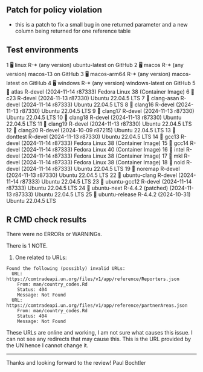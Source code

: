 ## Patch for policy violation

* this is a patch to fix a small bug in one returned parameter and a new column being returned for one reference table

## Test environments

 1 🖥  linux          R-* (any version)                     ubuntu-latest on GitHub
 2 🖥  macos          R-* (any version)                     macos-13 on GitHub
 3 🖥  macos-arm64    R-* (any version)                     macos-latest on GitHub
 4 🖥  windows        R-* (any version)                     windows-latest on GitHub
 5 🐋 atlas          R-devel (2024-11-14 r87333)           Fedora Linux 38 (Container Image)
 6 🐋 c23            R-devel (2024-11-13 r87330)           Ubuntu 22.04.5 LTS
 7 🐋 clang-asan     R-devel (2024-11-14 r87333)           Ubuntu 22.04.5 LTS
 8 🐋 clang16        R-devel (2024-11-13 r87330)           Ubuntu 22.04.5 LTS
 9 🐋 clang17        R-devel (2024-11-13 r87330)           Ubuntu 22.04.5 LTS
10 🐋 clang18        R-devel (2024-11-13 r87330)           Ubuntu 22.04.5 LTS
11 🐋 clang19        R-devel (2024-11-13 r87330)           Ubuntu 22.04.5 LTS
12 🐋 clang20        R-devel (2024-10-09 r87215)           Ubuntu 22.04.5 LTS
13 🐋 donttest       R-devel (2024-11-13 r87330)           Ubuntu 22.04.5 LTS
14 🐋 gcc13          R-devel (2024-11-14 r87333)           Fedora Linux 38 (Container Image)
15 🐋 gcc14          R-devel (2024-11-14 r87333)           Fedora Linux 40 (Container Image)
16 🐋 intel          R-devel (2024-11-14 r87333)           Fedora Linux 38 (Container Image)
17 🐋 mkl            R-devel (2024-11-14 r87333)           Fedora Linux 38 (Container Image)
18 🐋 nold           R-devel (2024-11-14 r87333)           Ubuntu 22.04.5 LTS
19 🐋 noremap        R-devel (2024-11-13 r87330)           Ubuntu 22.04.5 LTS
22 🐋 ubuntu-clang   R-devel (2024-11-14 r87333)           Ubuntu 22.04.5 LTS
23 🐋 ubuntu-gcc12   R-devel (2024-11-14 r87333)           Ubuntu 22.04.5 LTS
24 🐋 ubuntu-next    R-4.4.2 (patched) (2024-11-13 r87333) Ubuntu 22.04.5 LTS
25 🐋 ubuntu-release R-4.4.2 (2024-10-31)                  Ubuntu 22.04.5 LTS

## R CMD check results
There were no ERRORs or WARNINGs. 

There is 1 NOTE.

1. One related to URLs: 

```
Found the following (possibly) invalid URLs:
  URL: https://comtradeapi.un.org/files/v1/app/reference/Reporters.json
    From: man/country_codes.Rd
    Status: 404
    Message: Not Found
  URL: https://comtradeapi.un.org/files/v1/app/reference/partnerAreas.json
    From: man/country_codes.Rd
    Status: 404
    Message: Not Found
```
These URLs are online and working, I am not sure what causes this issue. 
I can not see any redirects that may cause this. This is the URL provided by the 
UN hence I cannot change it. 

----

Thanks and looking forward to the review!
Paul Bochtler
